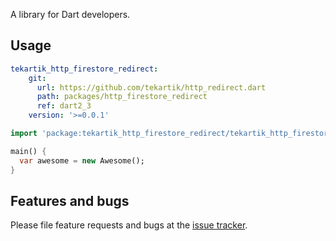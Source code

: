 A library for Dart developers.

## Usage

````yaml
tekartik_http_firestore_redirect:
    git:
      url: https://github.com/tekartik/http_redirect.dart
      path: packages/http_firestore_redirect
      ref: dart2_3
    version: '>=0.0.1'
````

```dart
import 'package:tekartik_http_firestore_redirect/tekartik_http_firestore_redirect.dart';

main() {
  var awesome = new Awesome();
}
```

## Features and bugs

Please file feature requests and bugs at the [issue tracker][tracker].

[tracker]: http://example.com/issues/replaceme
